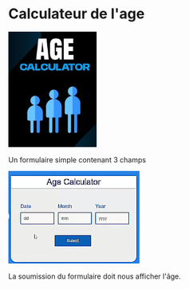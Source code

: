 # Calculateur de l'age

![img.png](img.png)

Un formulaire simple contenant 3 champs

![img_1.png](img_1.png)

La soumission du formulaire doit nous afficher l'âge.